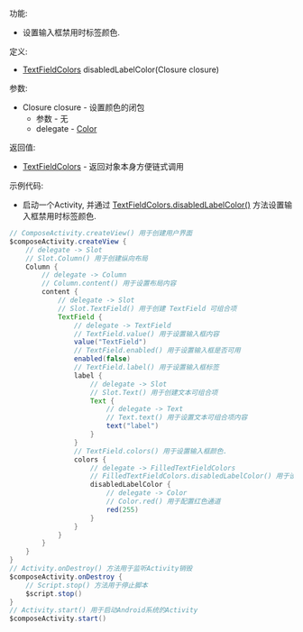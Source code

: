 功能:

+ 设置输入框禁用时标签颜色.

定义:

+ [TextFieldColors](/API/UI/Compose/Theme/Color/TextFieldColors/README.md) disabledLabelColor(Closure
  closure)

参数:

+ Closure closure - 设置颜色的闭包
    + 参数 - 无
    + delegate - [Color](/API/UI/Compose/Theme/Color/Color/README.md)

返回值:

+ [TextFieldColors](/API/UI/Compose/Theme/Color/TextFieldColors/README.md) - 返回对象本身方便链式调用

示例代码:

+ 启动一个Activity,
  并通过 [TextFieldColors.disabledLabelColor()](/API/UI/Compose/Theme/Color/TextFieldColors/README.md?id=disabledLabelColor)
  方法设置输入框禁用时标签颜色.

```groovy
// ComposeActivity.createView() 用于创建用户界面
$composeActivity.createView {
    // delegate -> Slot
    // Slot.Column() 用于创建纵向布局
    Column {
        // delegate -> Column
        // Column.content() 用于设置布局内容
        content {
            // delegate -> Slot
            // Slot.TextField() 用于创建 TextField 可组合项
            TextField {
                // delegate -> TextField
                // TextField.value() 用于设置输入框内容
                value("TextField")
                // TextField.enabled() 用于设置输入框是否可用
                enabled(false)
                // TextField.label() 用于设置输入框标签
                label {
                    // delegate -> Slot
                    // Slot.Text() 用于创建文本可组合项
                    Text {
                        // delegate -> Text
                        // Text.text() 用于设置文本可组合项内容
                        text("label")
                    }
                }
                // TextField.colors() 用于设置输入框颜色.
                colors {
                    // delegate -> FilledTextFieldColors
                    // FilledTextFieldColors.disabledLabelColor() 用于设置输入框禁用时标签颜色
                    disabledLabelColor {
                        // delegate -> Color
                        // Color.red() 用于配置红色通道
                        red(255)
                    }
                }
            }
        }
    }
}
// Activity.onDestroy() 方法用于监听Activity销毁
$composeActivity.onDestroy {
    // Script.stop() 方法用于停止脚本
    $script.stop()
}
// Activity.start() 用于启动Android系统的Activity
$composeActivity.start()
```